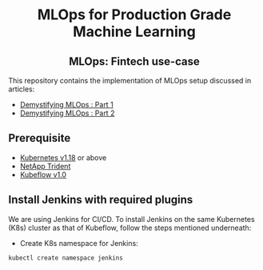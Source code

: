 <div align="center">
<h1>MLOps for Production Grade Machine Learning</h1>
<h2> MLOps: Fintech use-case </h2>
</div>
This repository contains the implementation of MLOps setup discussed in articles:

 - [Demystifying MLOps : Part 1](#)
 - [Demystifying MLOps : Part 2](#)

## Prerequisite
- [Kubernetes v1.18](https://v1-18.docs.kubernetes.io/docs/setup/) or above
- [NetApp Trident](https://netapp-trident.readthedocs.io/en/stable-v20.04/kubernetes/tridentctl-install.html)
- [Kubeflow v1.0](https://v1-0-branch.kubeflow.org/docs/started/getting-started/)

## Install Jenkins with required plugins
We are using Jenkins for CI/CD. To install Jenkins on the same Kubernetes (K8s) cluster as that of Kubeflow, follow the steps mentioned underneath:

 - Create K8s namespace for Jenkins:
 
 `kubectl create namespace jenkins`

<!--stackedit_data:
eyJoaXN0b3J5IjpbLTIxMTQyNjgzNjMsMTYwNzExODM0OCwtMT
kxOTY3MTg3OCwtMjA4Njg5MDMsNjE2NDU4MzUzLC03NDA1MzYw
MzgsLTgxMjYyMjI3OF19
-->
